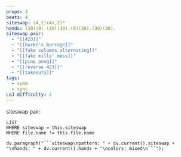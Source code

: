 ```yaml
---
props: 3
beats: 4
siteswap: (4,2)(4x,2)*
hands: (30)(0).(30)(30).(0)(30).(30)(30).
siteswap pair:
  - "[[423]]"
  - "[[burke's barrage]]"
  - "[[fake columns alternating]]"
  - "[[fake mills' mess]]"
  - "[[ping pong]]"
  - "[[reverse 423]]"
  - "[[takeouts]]"
tags:
  - symm
  - sync
LoJ difficulty: 2
---
```

siteswap pair:
```dataview
LIST
WHERE siteswap = this.siteswap
WHERE file.name != this.file.name
```
```dataviewjs
dv.paragraph("```siteswap\npattern: " + dv.current().siteswap + "\nhands: " + dv.current().hands + "\ncolors: mixed\n```");
```
